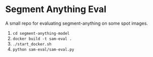 # Segment Anything Eval
A small repo for evaluating segment-anything on some spot images.

1. `cd segment-anything-model`
2. `docker build -t sam-eval .`
3. `./start_docker.sh`
4. `python sam-eval/sam-eval.py`
